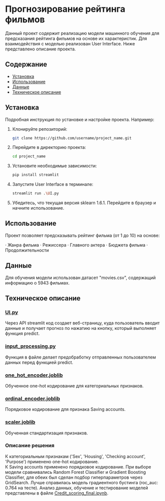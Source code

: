 # Прогнозирование рейтинга фильмов

Данный проект содержит реализацию модели машинного обучения для предсказания рейтинга фильмов на основе их характеристик. Для взаимодействия с моделью реализован User Interface. Ниже представлено описание проекта.

## Содержание

- [Установка](#установка)
- [Использование](#использование)
- [Данные](#данные)
- [Техническое описание](#техническое_описание)

## Установка

Подробная инструкция по установке и настройке проекта. Например:

1. Клонируйте репозиторий:
    ```bash
    git clone https://github.com/username/project_name.git
    ```
2. Перейдите в директорию проекта:
    ```bash
    cd project_name
    ```
3. Установите необходимые зависимости:
    ```bash
    pip install streamlit
    ```
4. Запустите User Interface в терминале:
   ```bash
   streamlit run .\UI.py
    ```
5. Убедитесь, что текущая версия sklearn 1.6.1. Перейдите в браузер и начните использование.
   
## Использование
Проект позволяет предсказывать рейтинг фильма (от 1 до 10) на основе:

· Жанра фильма
· Режиссера
· Главного актера
· Бюджета фильма
· Продолжительности


## Данные
Для обучения модели использован датасет "movies.csv", содержащий информацию о 5943 фильмах.

## Техническое описание
### [UI.py](UI.py)
Через API streamlit код создает веб-страницу, куда пользователь вводит данные и получает прогноз по нажатию на кнопку, который выполняет функция predict. 
### [input_processing.py](input_processing.py)
Функция в файле делает предобработку отправленных пользователем данных перед функцией predict.
### [one_hot_encoder.joblib](one_hot_encoder.joblib)
Обученное one-hot кодирование для категориальных признаков.
### [ordinal_encoder.joblib](ordinal_encoder.joblib)
Порядковое кодирование для признака Saving accounts.
### [scaler.joblib](scaler.joblib)
Обученная стандартизация признаков.
### Описание решения
К категориальным признакам ('Sex', 'Housing', 'Checking account', 'Purpose') применено one-hot кодирование.  
К Saving accounts применено порядковое кодирование. 
При выборе модели сравнивались Random Forest Classifier и Gradient Boosting Classifier, для обеих был сделан подбор гиперпараметров через GridSearch. Лучше справилась модель градиентного бустинга (roc_auc: 0.764 на тесте). 
Анализ данных, обучение и тестирование моделей представлены в файле [Credit_scoring_final.ipynb](Credit_scoring_final.ipynb).




